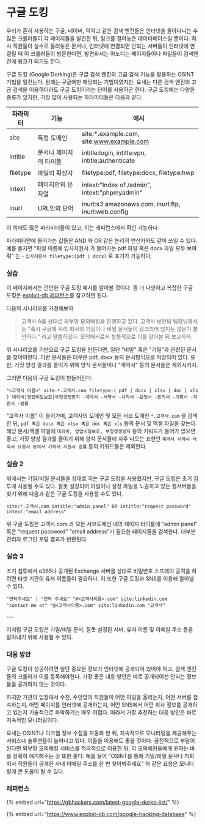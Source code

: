 # 구글 도킹

우리가 흔히 사용하는 구글, 네이버, 덕덕고 같은 검색 엔진들은 인터넷을 돌아다니는 수 많은 크롤러들이 각 페이지들을 발견한 뒤, 링크를 걸어놓은 데이터베이스일 뿐이다. 회사 직원들이 실수로 올려놓은 문서나, 인터넷에 연결되면 안되는 서버들이 인터넷에 연결될 때 이 크롤러들이 방문한다면, 발견되서는 아노디는 페이지들이나 파일들이 검색엔진에 링크가 되기도 한다.&#x20;

구글 도킹 (Google Dorking)은 구글 검색 엔진의 고급 검색 기능을 활용하는 OSINT 기법을 일컫는다. 원래는 구글에만 해당되는 기법이였지만, 요새는 다른 검색 엔진의 고급 검색을 이용하더라도 구글 도킹이라는 단어를 사용하곤 한다. 구글 도킹에는 다양한 종류가 있지만, 가장 많이 사용되는 파라미터들은 다음과 같다.

| 파라미터     | 기능           | 예시                                                  |
| -------- | ------------ | --------------------------------------------------- |
| site     | 특정 도메인       | site:\*.example.com, site:www.example.com           |
| intitle  | 문서나 페이지의 타이틀 | intitle:login, intitle:vpn, intitle:authenticate    |
| filetype | 파일의 확장자      | filetype:pdf, filetype:docx, filetype:hwp           |
| intext   | 페이지안의 문자열    | intext:"Index of /admin", intext:"phpmyadmin"       |
| inurl    | URL안의 단어     | inurl:s3.amazonaws.com, inurl:ftp, inurl:web.config |

&#x20;이 외에도 많은 파라미터들이 있고, 이는 레퍼런스에서 확인 가능하다.&#x20;

파라미터안에 들어가는 값들은 AND 와 OR 같은 논리적 연산자와도 같이 쓰일 수 있다. 예를 들자면 "파일 이름에 입사지원서 가 들어가는 pdf 파일 혹은 docx 파일 모두 보여줘" 는 - `입사지원서 filetype:(pdf | docx)` 로 표기가 가능하다.&#x20;

### 실습&#x20;

이 페이지에서는 간단한 구글 도킹 예시를 알아볼 것이다. 좀 더 다양하고 복잡한 구글 도킹은 [exploit-db 레퍼런스](https://www.exploit-db.com/google-hacking-database)를 참고하면 된다.&#x20;

다음의 시나리오를 가정해보자&#x20;

> 고객사 A를 상대로 외부망 모의해킹을 진행하고 있다. 고객사 보안팀 팀장님께서는 "혹시 구글에 우리 회사의 기밀이나 비밀 문서들이 링크되어 있지는 않은가 불안하다." 라고 말씀하셨다. 모의해커로서 능동적으로 이를 알아본 뒤 보고하자.&#x20;

위 시나리오를 기반으로 구글 도킹을 만든다면, 일단 "비밀" 혹은 "기밀"과 관련된 문서를 찾아야한다. 이런 문서들은 대부분 pdf, docx 등의 문서형식으로 저장되어 있다. 또한, 거짓 양성 결과를 줄이기 위해 양식 문서들이나 "계약서" 등의 문서들은 제외시키자.&#x20;

그러면 다음의 구글 도킹이 만들어진다:&#x20;

```
"<고객사 이름>" site:*.고객사.com filetype:( pdf | docx | xlsx | doc | xls ) 대외비|영업비밀보호|부정경쟁방지 -계약서 -서약서 -사직서 -요청서 -동의서 -기획서 -지원서 -법률
```

"고객사 이름" 이 들어가며, 고객사의 도메인 및 모든 서브 도메인 `*.고객사.com` 을 검색한 뒤, `pdf 혹은 docx 혹은 xlsx 혹은 doc 혹은 xls` 등의 문서 및 엑셀 파일을 찾는다. 해당 문서/엑셀 파일에 `대외비, 영업비밀보호, 부정경쟁방지` 등의 키워드가 들어가 있으면 좋고, 거짓 양성 결과를 줄이기 위해 양식 문서들에 자주 나오는 표현인 `계약서 서약서 사직서 요청서 동의서 기획서 지원서 법률` 등의 키워드들은 제외한다.&#x20;

### 실습 2&#x20;

위에서는 기밀/비밀 문서들을 상대로 하는 구글 도킹을 사용했지만, 구글 도킹은 초기 침투에 사용될 수도 있다. 잘못 설정되어 파일이나 설정 파일을 노출하고 있는 웹서버들을 찾기 위해 다음과 같은 구글 도킹을 사용할 수도 있다.&#x20;

```
site:*.고객사.com intitle:"admin panel" OR intitle:"request password" intext:"email address"
```

위 구글 도킹은 고객사.com 과 모든 서브도메인 내의 페이지 타이틀에 "admin panel" 혹은 "request password" "email address"가 필요한 페이지들을 검색한다. 대부분 관리자 로그인 포탈 결과가 반환된다.&#x20;

### 실습 3&#x20;

초기 침투에서 o365나 공개된 Exchange 서버를 상대로 비밀번호 스프레이 공격을 하려면 타겟 기관의 유저 이름들이 필요하다. 이 또한 구글 도킹과 SNS를 이용해 알아낼 수 있다.&#x20;

```
"연락주세요" | "연락 주세요" "@<고객사이름>.com" site:linkedin.com
"contact me at" "@<고객사이름>.com" site:linkedin.com "고객사" 
```



\---&#x20;

이처럼 구글 도킹은 기밀/비밀 문서, 잘못 설정된 서버, 유저 이름 및 이메일 주소 등을 알아내기 위해 사용될 수 있다.&#x20;

### 대응 방안&#x20;

구글 도킹이 성공하려면 일단 중요한 정보가 인터넷에 공개되어 있어야 하고, 검색 엔진들의 크롤러가 이를 등록해야한다. 가장 좋은 대응 방안은 바로 공개되어선 안되는 정보들을 공개하지 않는 것이다.&#x20;

하지만 기관의 입장에서 수천, 수만명의 직원들이 어떤 파일을 올리는지, 어떤 서버를 접속하는지, 어떤 페이지를 인터넷에 공개하는지, 어떤 SNS에서 어떤 회사 정보를 공개하고 있는지 기술적으로 파악하기는 매우 어렵다. 따라서 가장 추천하는 대응 방안은 바로 지속적인 모니터링이다.&#x20;

요새는 OSINT나 다크웹 정보 수집을 자동화 한 뒤, 지속적으로 모니터링을 제공해주는 서비스나 솔루션들이 늘어나고 있다. 이들을 이용해도 좋을 것이다. 금전적으로 부담이 된다면 외부망 모의해킹 서비스를 적극적으로 이용한 뒤, 각 모의해커들에게 원하는 바를 정확히 얘기해주는 것 또한 좋다. 예를 들어 "OSINT를 통해 기밀/비밀 문서나 저희 회사 직원들이 공개한 사내 이메일 주소를 한 번 찾아봐주세요" 와 같은 요청은 모니터링에 큰 도움이 될 수 있다.&#x20;



### 레퍼런스

{% embed url="https://gbhackers.com/latest-google-dorks-list/" %}

{% embed url="https://www.exploit-db.com/google-hacking-database" %}
